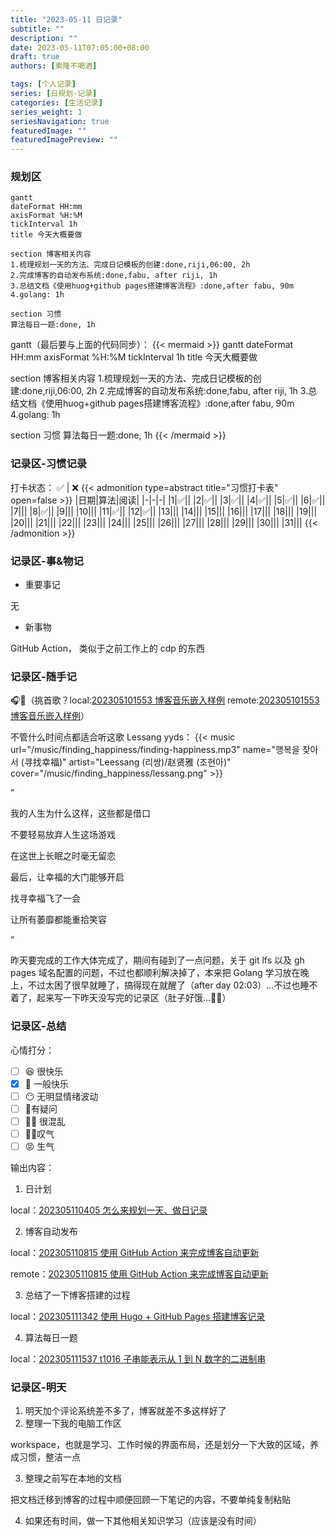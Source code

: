 ```yaml
---
title: "2023-05-11 日记录"
subtitle: ""
description: ""
date: 2023-05-11T07:05:00+08:00
draft: true
authors: [索隆不喝酒]

tags: [个人记录]
series: [日规划-记录]
categories: [生活记录]
series_weight: 1
seriesNavigation: true
featuredImage: ""
featuredImagePreview: ""
---
```

<!--more-->

### 规划区


```
gantt
dateFormat HH:mm
axisFormat %H:%M
tickInterval 1h
title 今天大概要做

section 博客相关内容
1.梳理规划一天的方法、完成日记模板的创建:done,riji,06:00, 2h
2.完成博客的自动发布系统:done,fabu, after riji, 1h
3.总结文档《使用huog+github pages搭建博客流程》:done,after fabu, 90m
4.golang: 1h

section 习惯
算法每日一题:done, 1h
```

gantt（最后要与上面的代码同步）：
{{< mermaid >}}
gantt
dateFormat HH:mm
axisFormat %H:%M
tickInterval 1h
title 今天大概要做

section 博客相关内容
1.梳理规划一天的方法、完成日记模板的创建:done,riji,06:00, 2h
2.完成博客的自动发布系统:done,fabu, after riji, 1h
3.总结文档《使用huog+github pages搭建博客流程》:done,after fabu, 90m
4.golang: 1h 

section 习惯
算法每日一题:done, 1h
{{< /mermaid >}}



### 记录区-习惯记录

打卡状态： ✅   |  ❌
{{< admonition type=abstract title="习惯打卡表" open=false >}}
|日期|算法|阅读|
|-|-|-|
|1|✅||
|2|✅||
|3|✅||
|4|✅||
|5|✅||
|6|✅||
|7|||
|8|✅||
|9|||
|10|||
|11|✅||
|12|✅||
|13|||
|14|||
|15|||
|16|||
|17|||
|18|||
|19|||
|20|||
|21|||
|22|||
|23|||
|24|||
|25|||
|26|||
|27|||
|28|||
|29|||
|30|||
|31|||
{{< /admonition >}}

### 记录区-事&物记

- 重要事记

无

- 新事物

GitHub Action， 类似于之前工作上的 cdp 的东西

### 记录区-随手记
🎧🎵（挑首歌？local:[202305101553 博客音乐嵌入样例](content/posts/life/music/202305101553%20博客音乐嵌入样例.md) remote:[202305101553 博客音乐嵌入样例](http://honghuiqiang.com/202305101553-%E5%8D%9A%E5%AE%A2%E9%9F%B3%E4%B9%90%E5%B5%8C%E5%85%A5%E6%A0%B7%E4%BE%8B/)）

不管什么时间点都适合听这歌 Lessang yyds：
{{< music url="/music/finding_happiness/finding-happiness.mp3" name="행복을 찾아서 (寻找幸福)" artist="Leessang (리쌍)/赵贤雅 (조현아)" cover="/music/finding_happiness/lessang.png" >}}

”

我的人生为什么这样，这些都是借口

不要轻易放弃人生这场游戏

在这世上长眠之时毫无留恋

最后，让幸福的大门能够开启

找寻幸福飞了一会

让所有萎靡都能重拾笑容


“


昨天要完成的工作大体完成了，期间有碰到了一点问题，关于 git lfs 以及 gh pages 域名配置的问题，不过也都顺利解决掉了，本来把 Golang 学习放在晚上，不过太困了很早就睡了，搞得现在就醒了（after day 02:03）...不过也睡不着了，起来写一下昨天没写完的记录区（肚子好饿...😵‍💫）


### 记录区-总结

心情打分：
- [ ] 😆 很快乐
- [x] 🙂 一般快乐
- [ ] 😶 无明显情绪波动
- [ ] 🧐有疑问
- [ ] 😵‍💫 很混乱
- [ ] 😮‍💨叹气
- [ ] 😡 生气

输出内容：

1. 日计划

local：[202305110405 怎么来规划一天、做日记录](content/posts/tools/202305110405%20怎么来规划一天、做日记录.md)


2. 博客自动发布

local：[202305110815 使用 GitHub Action 来完成博客自动更新](content/posts/tools/202305110815%20使用%20GitHub%20Action%20来完成博客自动更新.md)

remote：[202305110815 使用 GitHub Action 来完成博客自动更新](http://honghuiqiang.com/202305110815-%E4%BD%BF%E7%94%A8-github-action-%E6%9D%A5%E5%AE%8C%E6%88%90%E5%8D%9A%E5%AE%A2%E8%87%AA%E5%8A%A8%E6%9B%B4%E6%96%B0)


3. 总结了一下博客搭建的过程

local：[202305111342 使用 Hugo + GitHub Pages 搭建博客记录](content/posts/tools/202305111342%20使用%20Hugo%20+%20GitHub%20Pages%20搭建博客记录.md)


4. 算法每日一题

local：[202305111537 t1016 子串能表示从 1 到 N 数字的二进制串](content/posts/algorithm/leetcode/202305111537%20t1016%20子串能表示从%201%20到%20N%20数字的二进制串.md)


### 记录区-明天

1. 明天加个评论系统差不多了，博客就差不多这样好了
2. 整理一下我的电脑工作区 

workspace，也就是学习、工作时候的界面布局，还是划分一下大致的区域，养成习惯，整洁一点

3. 整理之前写在本地的文档

把文档迁移到博客的过程中顺便回顾一下笔记的内容，不要单纯复制粘贴

4. 如果还有时间，做一下其他相关知识学习（应该是没有时间）
